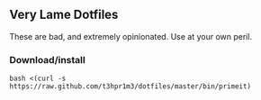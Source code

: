 ## Very Lame Dotfiles

These are bad, and extremely opinionated.  Use at your own peril.

### Download/install
```
bash <(curl -s https://raw.github.com/t3hpr1m3/dotfiles/master/bin/primeit)
```
